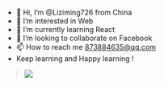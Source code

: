 - 👋 Hi, I’m @Liziming726 from China
- 👀 I’m interested in Web
- 🌱 I’m currently learning React
- 💞️ I’m looking to collaborate on Facebook
- 📫 How to reach me 873884635@qq.com
-    Keep learning and Happy learning !

> ![](https://blog.logrocket.com/wp-content/uploads/2020/01/complete-guide-react-refs.png)
<!---
Liziming726/Liziming726 is a ✨ special ✨ repository because its `README.md` (this file) appears on your GitHub profile.
You can click the Preview link to take a look at your changes.
--->
